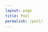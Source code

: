 ```yaml
---
layout: page
title: Pool
permalink: /pool/
---
```


<script>

var characters = {
	count: 0,
	appear: function(menu) {
		// select a geometric char from array
		// var menu = ['•','◊','∆'];

		// select random integer from 0-2
		var dart = new Random();
		dart = Math.floor(dart* menu.length );
		var character = menu[dart];

		var idName = 'char-' + this.count++;
		// insert at the beginning of the body element
		$('LIb22').prepend('<span class="character" id="' + idName+ '">'  + character + '</span>');
		// style it with css?
	},
	disappear: function() {
		$('.character').hide();
	},
	move: function(destX, destY, count) {
		var whichChar = Math.floor(Math.random()*characters.count);
		alert(characters.count);
		$('.character').animate(
			{ top: destY, left: destX },
		  	3000
		);
	},
	// characters.newColor(blue);
	// change the characters to a random color, using hsl values
	newColor: function get_random_color() {
	    var color = "";
		    for(var i = 0; i < 3; i++) {
		        var sub = Math.floor(Math.random() * 256).toString(16);
		        color += (sub.length == 1 ? "0" + sub : sub);
		    }
		    return "#" + color;
		}


	}
};

characters.appear(['•','◊','∆']);
$('body').click( function(event) {
	alert(event.pageX);
	alert(event.pageY);
	characters.move(event.pageX, event.pageY, characters.count)
});
![ people of the united state Picture ](/assets/nature.jpg)
</script>




<style>
.character {
	position: absolute;
	font-size: 60px;
}
</style>



